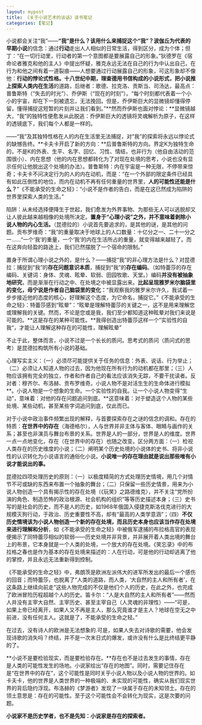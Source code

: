 ```yaml
---
layout: mypost
title: 《关于小说艺术的谈话》读书笔记
categories: [笔记]
---
```


小说都会关注“我”——**“我”是什么？该用什么来捕捉这个“我”？**波伽丘为代表的**早期小说**的信念：通过**行动**走出人人相似的日常生活，得到区分，成为个体；但丁：“在一切行动里，行动者的第一个意图都是要展露自己的形象。”狄德罗在《宿命论者雅克和他的主人》中提出怀疑，雅克永远无法在自己的行为中认出自己，在行为和他之间有着一道裂痕——人想要通过行动展露自己的形象，可这形象却不像他：**行动的悖论式性格。**十八世纪中期，理查德用书信构成的小说形式，把小说推上**探索人类内在生活**的道路，后继者：歌德、拉克洛、贡斯当、司汤达，最高点：普鲁斯特（“失去的时光”）、乔伊斯（“现在的时刻”）。“每个时刻都代表着一个小小的宇宙，却在下一刻被遗忘，无法挽回。但是，乔伊斯巨大的显微镜却懂得停留，懂得捕捉这短暂的片刻并让我们看到。”**然而乔伊斯也面对悖论：**显微镜越大，“我”的独特性便愈发从此脱逃：乔伊斯巨大的透镜将灵魂解析为原子，在这样的透镜底下，我们每个人都是一样的。

——“我”及其独特性格在人的内在生活里无法捕捉，对“我”的探索将永远以悖论式的缺憾告终。**卡夫卡开启了新的方向：**后普鲁斯特的方向。界定K为独特生命的，不是K的外表、生平、名字、回忆、习性、情结，也非行为（他自由活动的范围很小）、内在思想（他的内在思想都转化为了对现在处境的思考，小说也没有显示任何让他脱出这个处境的办法）。普鲁斯特：内在宇宙是一种无限，不停带来惊奇；卡夫卡不问决定行为的人的内在动机，而是：“在一个外部的限定条件已经具有如此压倒性的地位，而内在动机不再有任何重量的世界里，**人的可能性还能是什么？**”《不能承受的生命之轻》：“小说不是作者的告白，而是在这已然成为陷阱的世界里探索人类的生活。”

陷阱：从未经选择便降生于世起，我们愈发为外界事物、为那些无人可以逃脱却又让人彼此越来越相像的处境所决定。**置身于“心理小说”之外，并不意味着剥除小说人物的内心生活。**（昆德拉的）小说首先要追求的，是其他的谜，是其他的问题。贡布罗维奇：“我”的重量取决于地球上的人口数量：十亿分之一、二十一分之一……“一个‘我’的重量，一个‘我’的内在生活所占的重量，就变得越来越轻了。而在这奔向轻盈的路途上，我们已然摆脱了一个宿命的限制。”

置身于所谓心理小说之外的，是什么？——捕捉“我”的非心理方法是什么？对昆德拉：捕捉到“我”的**存在问题意识本质**，捕捉到“我”的**存在编码**。（如特蕾莎的存在编码、关键词：身体、灵魂、眩晕、软弱、田园牧歌、天堂。）编码**并没有被抽象地研究**，而是渐渐在行动之中、在处境之中被显露出来。**比起呈现雅罗米尔脑袋里的变化，毋宁说是作者自己脑袋里的变化：**“我观察我的雅罗米尔许久，我试着一步步接近他的态度的核心，好理解这个态度，为它命名，捕捉它。”《不能承受的生命之轻》：特蕾莎感到“眩晕”：“眩晕是理解特蕾莎的关键之一，这不是用来理解您或理解我的关键。然而，不论是您或是我，我们至少都知道这种眩晕对我们来说是可能的。**这是存在的某种可能性。**我得创造出特蕾莎这样一个”实验性的自我“，才能让人理解这种存在的可能性，理解眩晕”

不止于此，整体而言，小说不过是一个长长的质问。思考式的质问（质问式的思考）是昆德拉构筑所有小说的基础。

心理写实主义：（一）必须尽可能提供关于任务的信息：外表、说话、行为举止；（二）必须让人知道人物的过去，因为他现在所有行为的动机都在那里；（三）人物应该拥有完全的独立，作者和作者自己的看法应该消失无踪，不要干扰读者。反对者：穆齐尔、布洛赫、贡布罗维奇。小说人物不是对活生生的生命体进行模拟**。小说人物是一个想象的生命。一个实验性的自我。让一个小说人物变得“生动”，意味着：对他的存在问题追问到底。**这意味着：对于塑造这个人物的某些处境、某些动机，甚至某些字词追问到底，仅此而已。

对于小说中政治事件频繁出现的解释，与首要探索存在之谜的信念的调和。存在的特质：**在世界中的存在**（海德格尔），人与世界并非主体与客体、眼睛与画作的关系；甚至也非演员与舞台布景的关系。世界是人的一部分，世界是人的维度。世界一点一点地变化，存在（在世界中的存在）也随之改变。区分两方面：（一）检视人类存在的历史维度的小说；（二）阐明某个历史处境的小说体的史书、将非小说性的认识转化为小说语言的通俗化小说。**小说唯一的存在理由就是说出那些唯有小说才能说出的事。**

昆德拉四项处理历史的原则：（一）以极度精简的方式处理历史情境，用几个对情节不可或缺的东西来布置一个抽象的舞台；（二）只保留一些历史情景，用来为小说人物创造一个具有揭示性的存在处境（《玩笑》之路德维克），并不关注“党所扮演的角色、制造恐怖的政治根源、社会机构的组织”等等历史描述本身；（三）史书写的是社会的历史，而不是人的历史，如1968年俄国入侵捷克斯洛伐克进行的大规模灭狗行动，于政治、历史重要性不高，却有“最高的人类学意涵”；（四）**不仅历史情境该为小说人物创造一个新的存在处境，而且历史本身也应该当作存在处境来进行理解和分析**，如《不能承受的生命之轻》中被俄军逮捕的布拉格高官的表现便揭示了同特蕾莎相似的软弱——历史处境并非背景，并非展开着人类出境的舞台上的布景，它本身就是一个人类的处境，一个放大的存在处境。《笑忘录》中的布拉格之春也是作为基本的存在处境来描述的：人在行动，可是他的行动却逃离了他的掌控，并且永远无法重新得到控制。

《不能承受的生命之轻》中，弗朗茨是欧洲左派伟大的进军所发出的最后一个感伤的回音；而特蕾莎，也脱离了“人类的道路，而人类，‘大自然的主人和所有者’，在这条路上继续向前走”这些人物完成的不仅是他们个人的历史，在此之外，也完成了欧洲冒险历程超越个人的历史。笛卡尔：“人是大自然的主人和所有者”——然而人并没有主宰大自然、主宰历史、甚至主宰自己（人灵魂的非理性）——“可是，如果上帝已经离开，如果人又不再是主人，那么究竟谁才是主人？地球在空无之中前进，没有任何主人。这就是了，不能承受的生命之轻。”

在过去，没有诗人的欧洲是无法想象的.可是，如果人失去对诗歌的需要，他会发现诗歌的消失吗？终结，并不是一次末日式的爆发，或许没有什么是比终结更平静的了。

**小说不是要检验现实，而是要检验存在。**存在也不是过去发生的事情，存在是人类的可能性发生的场地。小说家绘出“存在的地图”。同时，需要记住存在是“在世界中的存在”，这个可能性是同时关乎小说人物以及小说人物的世界的。如卡夫卡，他的世界是人类世界的一种极端的、未实现的可能性，确实从我们现实世界的背后隐约浮现。布洛赫的《梦游者》发现了一块属于存在的未知领土。存在的领土意思是：存在的可能性。至于这个可能性会不会转化为现实，这是次要的问题。

**小说家不是历史学者，也不是先知：小说家是存在的探索者。**

